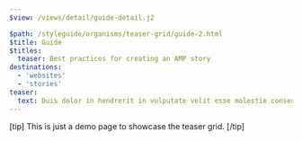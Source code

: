 ```yaml
---
$view: /views/detail/guide-detail.j2

$path: /styleguide/organisms/teaser-grid/guide-2.html
$title: Guide
$titles:
  teaser: Best practices for creating an AMP story
destinations:
  - 'websites'
  - 'stories'
teaser:
  text: Duis dolor in hendrerit in vulputate velit esse molestie consequat. Dolor in hendrerit in vulputate velit esse molestie.
---
```

[tip]
This is just a demo page to showcase the teaser grid.
[/tip]
